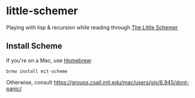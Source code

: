 little-schemer
==============

Playing with lisp &amp; recursion while reading through [The Little Schemer](https://www.goodreads.com/book/show/548914.The_Little_Schemer)

## Install Scheme

If you're on a Mac, use [Homebrew](https://brew.sh/):

`brew install mit-scheme`

Otherwise, consult https://groups.csail.mit.edu/mac/users/gjs/6.945/dont-panic/
